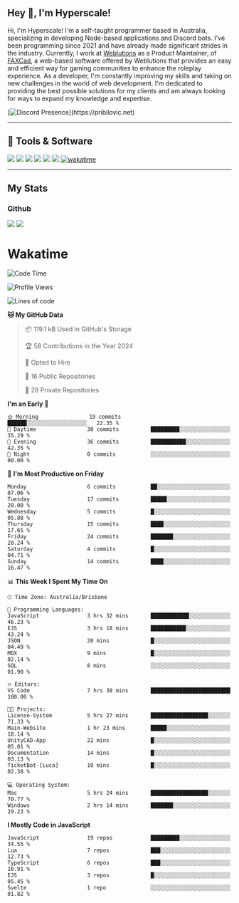 ## Hey 👋, I'm Hyperscale!

Hi, I'm Hyperscale! I'm a self-taught programmer based in Australia, specializing in developing Node-based applications and Discord bots. I've been programming since 2021 and have already made significant strides in the industry. Currently, I work at [Weblutions](https://weblutions.com) as a Product Maintainer, of [FAXCad](https://weblutions.com/store/faxcad), a web-based software offered by Weblutions that provides an easy and efficient way for gaming communities to enhance the roleplay experience. As a developer, I'm constantly improving my skills and taking on new challenges in the world of web development. I'm dedicated to providing the best possible solutions for my clients and am always looking for ways to expand my knowledge and expertise.

[![Discord Presence](https://lanyard.cnrad.dev/api/906061699562475581?=idleMessage=:Just%Chillin%With%My%Kangaroo!)](https://pribilovic.net)

<p align="center">
<a href="https://github.com/Hyperscale1">
</a>
</p>

---
## 🔧 Tools & Software
![](https://img.shields.io/badge/HTML5-E34F26?style=for-the-badge&logo=html5&logoColor=white) ![](https://img.shields.io/badge/CSS3-1572B6?style=for-the-badge&logo=css3&logoColor=white) ![](https://img.shields.io/badge/MySQL-005C84?style=for-the-badge&logo=mysql&logoColor=white) ![](https://img.shields.io/badge/Ubuntu-E95420?style=for-the-badge&logo=ubuntu&logoColor=white) ![](https://img.shields.io/badge/JavaScript-F7DF1E?style=for-the-badge&logo=javascript&logoColor=black) ![](	https://img.shields.io/badge/Node.js-43853D?style=for-the-badge&logo=node.js&logoColor=white) [![wakatime](https://wakatime.com/badge/user/6e098b16-30e8-493e-bf77-598fafbb912d.svg?style=for-the-badge)](https://wakatime.com/@6e098b16-30e8-493e-bf77-598fafbb912d)


---
## My Stats

### Github
![](https://github-readme-stats.vercel.app/api?username=Hyperscale1&theme=blue-green)
![](https://github-readme-stats.vercel.app/api/top-langs/?username=Hyperscale1&theme=blue-green)

# Wakatime
<!--START_SECTION:waka-->
![Code Time](http://img.shields.io/badge/Code%20Time-714%20hrs%2012%20mins-blue)

![Profile Views](http://img.shields.io/badge/Profile%20Views-0-blue)

![Lines of code](https://img.shields.io/badge/From%20Hello%20World%20I%27ve%20Written-241.4%20thousand%20lines%20of%20code-blue)

**🐱 My GitHub Data** 

> 📦 119.1 kB Used in GitHub's Storage 
 > 
> 🏆 58 Contributions in the Year 2024
 > 
> 💼 Opted to Hire
 > 
> 📜 16 Public Repositories 
 > 
> 🔑 28 Private Repositories 
 > 
**I'm an Early 🐤** 

```text
🌞 Morning                19 commits          ██████░░░░░░░░░░░░░░░░░░░   22.35 % 
🌆 Daytime                30 commits          █████████░░░░░░░░░░░░░░░░   35.29 % 
🌃 Evening                36 commits          ███████████░░░░░░░░░░░░░░   42.35 % 
🌙 Night                  0 commits           ░░░░░░░░░░░░░░░░░░░░░░░░░   00.00 % 
```
📅 **I'm Most Productive on Friday** 

```text
Monday                   6 commits           ██░░░░░░░░░░░░░░░░░░░░░░░   07.06 % 
Tuesday                  17 commits          █████░░░░░░░░░░░░░░░░░░░░   20.00 % 
Wednesday                5 commits           █░░░░░░░░░░░░░░░░░░░░░░░░   05.88 % 
Thursday                 15 commits          ████░░░░░░░░░░░░░░░░░░░░░   17.65 % 
Friday                   24 commits          ███████░░░░░░░░░░░░░░░░░░   28.24 % 
Saturday                 4 commits           █░░░░░░░░░░░░░░░░░░░░░░░░   04.71 % 
Sunday                   14 commits          ████░░░░░░░░░░░░░░░░░░░░░   16.47 % 
```


📊 **This Week I Spent My Time On** 

```text
🕑︎ Time Zone: Australia/Brisbane

💬 Programming Languages: 
JavaScript               3 hrs 32 mins       ████████████░░░░░░░░░░░░░   46.23 % 
EJS                      3 hrs 18 mins       ███████████░░░░░░░░░░░░░░   43.24 % 
JSON                     20 mins             █░░░░░░░░░░░░░░░░░░░░░░░░   04.49 % 
MDX                      9 mins              █░░░░░░░░░░░░░░░░░░░░░░░░   02.14 % 
SQL                      8 mins              ░░░░░░░░░░░░░░░░░░░░░░░░░   01.90 % 

🔥 Editors: 
VS Code                  7 hrs 38 mins       █████████████████████████   100.00 % 

🐱‍💻 Projects: 
License-System           5 hrs 27 mins       ██████████████████░░░░░░░   71.33 % 
Main-Website             1 hr 23 mins        █████░░░░░░░░░░░░░░░░░░░░   18.14 % 
UnityCAD-App             22 mins             █░░░░░░░░░░░░░░░░░░░░░░░░   05.01 % 
Documentation            14 mins             █░░░░░░░░░░░░░░░░░░░░░░░░   03.13 % 
TicketBot-[Luca]         10 mins             █░░░░░░░░░░░░░░░░░░░░░░░░   02.38 % 

💻 Operating System: 
Mac                      5 hrs 24 mins       ██████████████████░░░░░░░   70.77 % 
Windows                  2 hrs 14 mins       ███████░░░░░░░░░░░░░░░░░░   29.23 % 
```

**I Mostly Code in JavaScript** 

```text
JavaScript               19 repos            █████████░░░░░░░░░░░░░░░░   34.55 % 
Lua                      7 repos             ███░░░░░░░░░░░░░░░░░░░░░░   12.73 % 
TypeScript               6 repos             ███░░░░░░░░░░░░░░░░░░░░░░   10.91 % 
EJS                      3 repos             █░░░░░░░░░░░░░░░░░░░░░░░░   05.45 % 
Svelte                   1 repo              ░░░░░░░░░░░░░░░░░░░░░░░░░   01.82 % 
```




<!--END_SECTION:waka-->